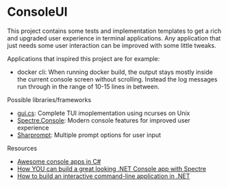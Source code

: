 # ConsoleUI

This project contains some tests and implementation templates to get a rich and upgraded user experience in terminal applications. 
Any application that just needs some user interaction can be improved with some little tweaks.

Applications that inspired this project are for example:
* docker cli: When running docker build, the output stays mostly inside the current console screen without scrolling. Instead the log messages run through in the range of 10-15 lines in between. 

Possible libraries/frameworks
* [gui.cs](https://github.com/migueldeicaza/gui.cs): Complete TUI imoplementation using ncurses on Unix 
* [Spectre.Console](https://spectreconsole.net/quick-start): Modern console features for improved user experience
* [Sharprompt](https://github.com/shibayan/Sharprompt): Multiple prompt options for user input

Resources
* [Awesome console apps in C#](https://piraces.dev/posts/awesome-console-apps-csharp/) 
* [How YOU can build a great looking .NET Console app with Spectre](https://dev.to/dotnet/how-you-can-build-a-great-looking-net-console-app-with-spectre-2f6g)
* [How to build an interactive command-line application in .NET](https://dev.to/shibayan/how-to-build-an-interactive-command-line-application-in-net-4oic)